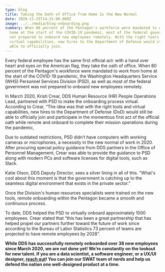 ```yaml
---
type: blog
title: Taking the Oath of Office from Home Is the New Normal
date: 2020-11-25T14:31:00.000Z
image: ../../media/blog-onboarding.png
summary: When 80 percent of the Pentagon's workforce were mandated to work from
  home at the start of the COVID-19 pandemic, most of the federal government was
  not prepared to onboard new employees remotely. With the right tools and
  virtual capabilities, new hires to the Department of Defense would still be
  able to officially join.
---
```

Every federal employee has the same first official act: with a hand over heart and eyes on the American flag, they take the oath of office. When 80 percent of the Pentagon's workforce were mandated to work from home at the start of the COVID-19 pandemic, the Washington Headquarters Service (WHS) Personnel Services Division (PSD), as well as most of the federal government was not prepared to onboard new employees remotely.

In March 2020, Kristi Crear, DDS Human Resource (HR) People Operations Lead, partnered with PSD to make the onboarding process virtual. According to Crear, “The idea was that with the right tools and virtual capabilities, new hires to the Department of Defense (DoD) would still be able to officially join and participate in the momentous first act of the official oath while remote and onboard to complete their mission operations during the pandemic,

Due to outdated restrictions, PSD didn’t have computers with working cameras or microphones, a necessity in the new normal of work in 2020. After procuring special policy guidance from DDS partners in the Office of Personnel Management, Crear was able to provide the guidance to PSD along with modern PCs and software licenses for digital tools, such as Slack.

Katie Olson, DDS Deputy Director, sees a silver lining in all of this. "What's cool about this moment is that the government is catching up to the seamless digital environment that exists in the private sector."

Once the Division's human resources specialists were trained on the new tools, remote onboarding within the Pentagon became a smooth and continuous process.

To date, DDS helped the PSD to virtually onboard approximately 1000 employees. Crear stated that “this has been a great partnership that has helped propel our partners further toward the future of work since according to the Bureau of Labor Statistics 73 percent of teams are projected to have remote employees by 2028”.

**While DDS has successfully remotely onboarded over 38 new employees since March 2020, we are not done yet! We’re constantly on the lookout for new talent. If you are a data scientist, a software engineer, or a UX/UI designer, [reach out](https://dds.mil/join-us)! You can join our SWAT team of nerds and help us defend the nation one well-designed product at a time.**